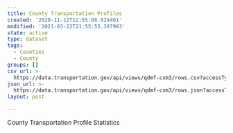 ```yaml
---
title: County Transportation Profiles
created: '2020-11-12T12:55:08.029461'
modified: '2021-03-22T21:55:55.307983'
state: active
type: dataset
tags:
  - Counties
  - County
groups: []
csv_url: >-
  https://data.transportation.gov/api/views/qdmf-cxm3/rows.csv?accessType=DOWNLOAD
json_url: >-
  https://data.transportation.gov/api/views/qdmf-cxm3/rows.json?accessType=DOWNLOAD
layout: post

---
```

County Transportation Profile Statistics
